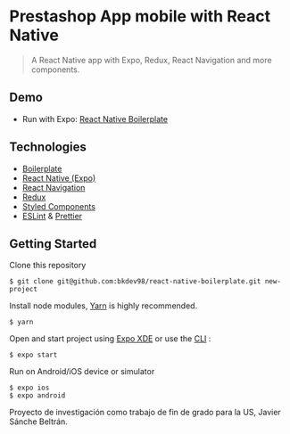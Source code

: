 # Prestashop App mobile with React Native

> A React Native app with Expo, Redux, React Navigation and more components.

## Demo

- Run with Expo: [React Native Boilerplate](https://expo.io/@bkdev/react-native-boilerplate)

## Technologies

- [Boilerplate](https://github.com/ipeedy/react-native-boilerplate)
- [React Native (Expo)](https://docs.expo.io/versions/v18.0.0/index.html)
- [React Navigation](https://reactnavigation.org/)
- [Redux](redux.js.org)
- [Styled Components](https://www.styled-components.com/)
- [ESLint](https://github.com/eslint/eslint) & [Prettier](https://github.com/prettier/prettier)

## Getting Started

Clone this repository

```
$ git clone git@github.com:bkdev98/react-native-boilerplate.git new-project
```

Install node modules, [Yarn](https://yarnpkg.com/en/) is highly recommended.

```
$ yarn
```

Open and start project using [Expo XDE](https://expo.io/tools) or use the [CLI](https://github.com/expo/exp) :

```
$ expo start
```

Run on Android/iOS device or simulator

```
$ expo ios
$ expo android
```

Proyecto de investigación como trabajo de fin de grado para la US, Javier Sánche Beltrán.
